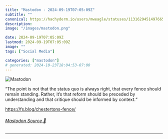```yaml
---
title: "Mastodon - 2024-09-19T07:05:09Z"
subtitle: ""
canonical: https://hachyderm.io/users/mweagle/statuses/113162945149766578
description:
image: "/images/mastodon.png"

date: 2024-09-19T07:05:09Z
lastmod: 2024-09-19T07:05:09Z
image: ""
tags: ["Social Media"]

categories: ["mastodon"]
# generated: 2024-10-23T18:04:53-07:00
---
```

![Mastodon](/images/mastodon.png)

<p>“The point is not that the status quo is always right, that every fence should remain standing. Rather, it’s that reform should be preceded by understanding and that critique should be informed by context.“</p><p><a href="https://fs.blog/chestertons-fence/" target="_blank" rel="nofollow noopener noreferrer" translate="no"><span class="invisible">https://</span><span class="">fs.blog/chestertons-fence/</span><span class="invisible"></span></a></p>


###### [Mastodon Source 🐘](https://hachyderm.io/@mweagle/113162945149766578)

___
